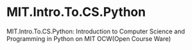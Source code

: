 # MIT.Intro.To.CS.Python
MIT.Intro.To.CS.Python: Introduction to Computer Science and Programming in Python on MIT OCW(Open Course Ware)
